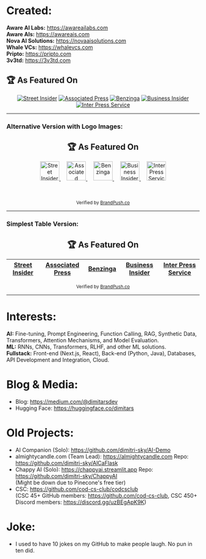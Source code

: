 <h1>Created: </h1>

<b>Aware AI Labs:</b>  https://awareailabs.com <br>
<b>Aware AIs:</b>  https://awareais.com <br>
<b>Nova AI Solutions:</b>  https://novaaisolutions.com <br>
<b>Whale VCs:</b>  https://whalevcs.com <br>
<b>Pripto:</b>  https://pripto.com <br>
<b>3v3td:</b>  https://3v3td.com <br>

## 🏆 As Featured On

<div align="center">
  
[![Street Insider](https://img.shields.io/badge/Featured%20on-Street%20Insider-blue?style=for-the-badge&logo=data:image/png;base64,iVBORw0KGgoAAAANSUhEUgAAAAEAAAABCAYAAAAfFcSJAAAADUlEQVR42mNkYPhfDwAChwGA60e6kgAAAABJRU5ErkJggg==)](https://www.streetinsider.com/The+Financial+Capital/Aware+AI+Labs+led+by+Dimitri+Stojanovski+reaches+Self-Improving+AI+Research+Milestone%2C+Seeks+Talent/24927278.html)
[![Associated Press](https://img.shields.io/badge/Featured%20on-Associated%20Press-red?style=for-the-badge&logo=data:image/png;base64,iVBORw0KGgoAAAANSUhEUgAAAAEAAAABCAYAAAAfFcSJAAAADUlEQVR42mNkYPhfDwAChwGA60e6kgAAAABJRU5ErkJggg==)](https://apnews.com/press-release/marketersmedia/aware-ai-labs-led-by-dimitri-stojanovski-reaches-self-improving-ai-research-milestone-seeks-talent-24c46c024f404e5d3713636d6073e23c)
[![Benzinga](https://img.shields.io/badge/Featured%20on-Benzinga-orange?style=for-the-badge&logo=data:image/png;base64,iVBORw0KGgoAAAANSUhEUgAAAAEAAAABCAYAAAAfFcSJAAAADUlEQVR42mNkYPhfDwAChwGA60e6kgAAAABJRU5ErkJggg==)](https://www.benzinga.com/pressreleases/25/06/45896914/aware-ai-labs-led-by-dimitri-stojanovski-reaches-self-improving-ai-research-milestone-seeks-talent)
[![Business Insider](https://img.shields.io/badge/Featured%20on-Business%20Insider-black?style=for-the-badge&logo=data:image/png;base64,iVBORw0KGgoAAAANSUhEUgAAAAEAAAABCAYAAAAfFcSJAAAADUlEQVR42mNkYPhfDwAChwGA60e6kgAAAABJRU5ErkJggg==)](https://markets.businessinsider.com/news/stocks/aware-ai-labs-led-by-dimitri-stojanovski-reaches-self-improving-ai-research-milestone-seeks-talent-1034815805)
[![Inter Press Service](https://img.shields.io/badge/Featured%20on-Inter%20Press%20Service-green?style=for-the-badge&logo=data:image/png;base64,iVBORw0KGgoAAAANSUhEUgAAAAEAAAABCAYAAAAfFcSJAAAADUlEQVR42mNkYPhfDwAChwGA60e6kgAAAABJRU5ErkJggg==)](https://ipsnews.net/business/2025/06/12/aware-ai-labs-led-by-dimitri-stojanovski-reaches-self-improving-ai-research-milestone-seeks-talent/)

</div>

---

### Alternative Version with Logo Images:

<div align="center">
  <h2>🏆 As Featured On</h2>
  
  <a href="https://www.streetinsider.com/The+Financial+Capital/Aware+AI+Labs+led+by+Dimitri+Stojanovski+reaches+Self-Improving+AI+Research+Milestone%2C+Seeks+Talent/24927278.html" target="_blank">
    <img src="https://www.brandpush.co/cdn-cgi/imagedelivery/gKm6BYVdHCj_SVQET_Msrw/a19f9a6e-32d1-4386-6cff-29d3705e4400/public" alt="Street Insider" height="50"/>
  </a>&nbsp;&nbsp;&nbsp;
  <a href="https://apnews.com/press-release/marketersmedia/aware-ai-labs-led-by-dimitri-stojanovski-reaches-self-improving-ai-research-milestone-seeks-talent-24c46c024f404e5d3713636d6073e23c" target="_blank">
    <img src="https://www.brandpush.co/cdn-cgi/imagedelivery/gKm6BYVdHCj_SVQET_Msrw/882fcdbd-c12d-4730-abbb-e3e6c2951d00/public" alt="Associated Press" height="50"/>
  </a>&nbsp;&nbsp;&nbsp;
  <a href="https://www.benzinga.com/pressreleases/25/06/45896914/aware-ai-labs-led-by-dimitri-stojanovski-reaches-self-improving-ai-research-milestone-seeks-talent" target="_blank">
    <img src="https://www.brandpush.co/cdn-cgi/imagedelivery/gKm6BYVdHCj_SVQET_Msrw/ec881fff-1d06-43da-18e1-4460b8922c00/public" alt="Benzinga" height="50"/>
  </a>&nbsp;&nbsp;&nbsp;
  <a href="https://markets.businessinsider.com/news/stocks/aware-ai-labs-led-by-dimitri-stojanovski-reaches-self-improving-ai-research-milestone-seeks-talent-1034815805" target="_blank">
    <img src="https://www.brandpush.co/cdn-cgi/imagedelivery/gKm6BYVdHCj_SVQET_Msrw/ea272993-a87c-4e0e-48bd-6ca4d5b1ea00/public" alt="Business Insider" height="50"/>
  </a>&nbsp;&nbsp;&nbsp;
  <a href="https://ipsnews.net/business/2025/06/12/aware-ai-labs-led-by-dimitri-stojanovski-reaches-self-improving-ai-research-milestone-seeks-talent/" target="_blank">
    <img src="https://www.brandpush.co/cdn-cgi/imagedelivery/gKm6BYVdHCj_SVQET_Msrw/59dc7c21-d0f5-4e74-336b-5094a1dad600/public" alt="Inter Press Service" height="50"/>
  </a>
  
  <br/><br/>
  <sub>Verified by <a href="https://www.brandpush.co">BrandPush.co</a></sub>
</div>

---

### Simplest Table Version:

<div align="center">

## 🏆 As Featured On

| [Street Insider](https://www.streetinsider.com/The+Financial+Capital/Aware+AI+Labs+led+by+Dimitri+Stojanovski+reaches+Self-Improving+AI+Research+Milestone%2C+Seeks+Talent/24927278.html) | [Associated Press](https://apnews.com/press-release/marketersmedia/aware-ai-labs-led-by-dimitri-stojanovski-reaches-self-improving-ai-research-milestone-seeks-talent-24c46c024f404e5d3713636d6073e23c) | [Benzinga](https://www.benzinga.com/pressreleases/25/06/45896914/aware-ai-labs-led-by-dimitri-stojanovski-reaches-self-improving-ai-research-milestone-seeks-talent) | [Business Insider](https://markets.businessinsider.com/news/stocks/aware-ai-labs-led-by-dimitri-stojanovski-reaches-self-improving-ai-research-milestone-seeks-talent-1034815805) | [Inter Press Service](https://ipsnews.net/business/2025/06/12/aware-ai-labs-led-by-dimitri-stojanovski-reaches-self-improving-ai-research-milestone-seeks-talent/) |
|---|---|---|---|---|

<sub>Verified by [BrandPush.co](https://www.brandpush.co)</sub>

</div>

---

<h1>Interests: </h1>

<b>AI:</b> Fine-tuning, Prompt Engineering, Function Calling, RAG, Synthetic Data, Transformers, Attention Mechanisms, and Model Evaluation. <br>
<b>ML:</b> RNNs, CNNs, Transformers, RLHF, and other ML solutions. <br>
<b>Fullstack:</b> Front-end (Next.js, React), Back-end (Python, Java), Databases, API Development and Integration, Cloud. <br>

<h1> Blog & Media: </h1>

- Blog: https://medium.com/@dimitarsdev
- Hugging Face: https://huggingface.co/dimitars

<h1> Old Projects: </h1>

- AI Companion (Solo): https://github.com/dimitri-sky/AI-Demo <br>
- almightycandle.com (Team Lead): https://almightycandle.com Repo: https://github.com/dimitri-sky/AlCaFlask <br>
- Chappy AI (Solo): https://chappyai.streamlit.app Repo: https://github.com/dimitri-sky/ChappyAI <br>
(Might be down due to Pinecone's free tier)
- CSC: https://github.com/cod-cs-club/codcsclub <br>
(CSC 45+ GitHub members: https://github.com/cod-cs-club, CSC 450+ Discord members: https://discord.gg/uzBEgApK9K)

<h1> Joke: </h1>

- I used to have 10 jokes on my GitHub to make people laugh. No pun in ten did.
